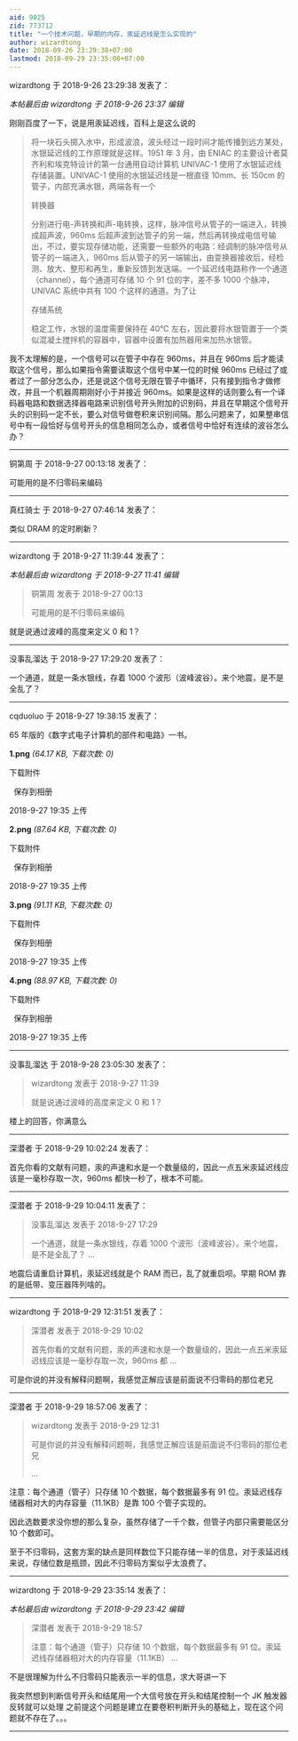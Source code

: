 ```yaml
---
aid: 9025
zid: 773712
title: "一个技术问题，早期的内存，汞延迟线是怎么实现的"
author: wizardtong
date: 2018-09-26 23:29:38+07:00
lastmod: 2018-09-29 23:35:00+07:00
---
```


wizardtong 于 2018-9-26 23:29:38 发表了：

_本帖最后由 wizardtong 于 2018-9-26 23:37 编辑_

刚刚百度了一下，说是用汞延迟线，百科上是这么说的

> 将一块石头掷入水中，形成波浪，波头经过一段时间才能传播到远方某处，水银延迟线的工作原理就是这样。1951 年 3 月，由 ENIAC 的主要设计者莫齐利和埃克特设计的第一台通用自动计算机 UNIVAC-1 使用了水银延迟线存储装置。UNIVAC-1 使用的水银延迟线是一根直径 10mm、长 150cm 的管子，内部充满水银，两端各有一个
>
> 转换器
>
> 分别进行电-声转换和声-电转换，这样，脉冲信号从管子的一端进入，转换成超声波，960ms 后超声波到达管子的另一端，然后再转换成电信号输出，不过，要实现存储功能，还需要一些额外的电路：经调制的脉冲信号从管子的一端进入，960ms 后从管子的另一端输出，由变换器接收后，经检测、放大、整形和再生，重新反馈到发送端。一个延迟线电路称作一个通道（channel），每个通道可存储 10 个 91 位的字，差不多 1000 个脉冲，UNIVAC 系统中共有 100 个这样的通道。为了让
>
> 存储系统
>
> 稳定工作，水银的温度需要保持在 40℃ 左右，因此要将水银管置于一个类似混凝土搅拌机的容器中，容器中设置有加热器用来加热水银管。

我不太理解的是，一个信号可以在管子中存在 960ms，并且在 960ms 后才能读取这个信号，那么如果指令需要读取这个信号中某一位的时候 960ms 已经过了或者过了一部分怎么办，还是说这个信号无限在管子中循环，只有接到指令才做修改，并且一个机器周期刚好小于并接近 960ms。如果是这样的话则要么有一个译码器电路和数据选择器电路来识别信号开头附加的识别码，并且在早期这个信号开头的识别码一定不长，要么对信号做卷积来识别间隔。那么问题来了，如果整串信号中有一段恰好与信号开头的信息相同怎么办，或者信号中恰好有连续的波谷怎么办？

---

铜第周 于 2018-9-27 00:13:18 发表了：

可能用的是不归零码来编码

---

真红骑士 于 2018-9-27 07:46:14 发表了：

类似 DRAM 的定时刷新？

---

wizardtong 于 2018-9-27 11:39:44 发表了：

_本帖最后由 wizardtong 于 2018-9-27 11:41 编辑_

> 铜第周 发表于 2018-9-27 00:13
>
> 可能用的是不归零码来编码

就是说通过波峰的高度来定义 0 和 1？

---

没事乱溜达 于 2018-9-27 17:29:20 发表了：

一个通道，就是一条水银线，存着 1000 个波形（波峰波谷）。来个地震，是不是全乱了？

---

cqduoluo 于 2018-9-27 19:38:15 发表了：

65 年版的《数字式电子计算机的部件和电路》一书。

**1.png** _(64.17 KB, 下载次数: 0)_

下载附件

&nbsp;
保存到相册

2018-9-27 19:35 上传

**2.png** _(87.64 KB, 下载次数: 0)_

下载附件

&nbsp;
保存到相册

2018-9-27 19:35 上传

**3.png** _(91.11 KB, 下载次数: 0)_

下载附件

&nbsp;
保存到相册

2018-9-27 19:35 上传

**4.png** _(88.97 KB, 下载次数: 0)_

下载附件

&nbsp;
保存到相册

2018-9-27 19:35 上传

---

没事乱溜达 于 2018-9-28 23:05:30 发表了：

> wizardtong 发表于 2018-9-27 11:39
>
> 就是说通过波峰的高度来定义 0 和 1？

楼上的回答，你满意么

---

深潜者 于 2018-9-29 10:02:24 发表了：

首先你看的文献有问题，汞的声速和水是一个数量级的，因此一点五米汞延迟线应该是一毫秒存取一次，960ms 都快一秒了，根本不可能。

---

深潜者 于 2018-9-29 10:04:11 发表了：

> 没事乱溜达 发表于 2018-9-27 17:29
>
> 一个通道，就是一条水银线，存着 1000 个波形（波峰波谷）。来个地震，是不是全乱了？ ...

地震后请重启计算机，汞延迟线就是个 RAM 而已，乱了就重启呗。早期 ROM 靠的是纸带、变压器阵列啥的。

---

wizardtong 于 2018-9-29 12:31:51 发表了：

> 深潜者 发表于 2018-9-29 10:02
>
> 首先你看的文献有问题，汞的声速和水是一个数量级的，因此一点五米汞延迟线应该是一毫秒存取一次，960ms 都 ...

可是你说的并没有解释问题啊，我感觉正解应该是前面说不归零码的那位老兄

---

深潜者 于 2018-9-29 18:57:06 发表了：

> wizardtong 发表于 2018-9-29 12:31
>
> 可是你说的并没有解释问题啊，我感觉正解应该是前面说不归零码的那位老兄
>
> ...

注意：每个通道（管子）只存储 10 个数据，每个数据最多有 91 位。汞延迟线存储器相对大的内存容量（11.1KB）是靠 100 个管子实现的。

因此选数要求没你想的那么复杂，虽然存储了一千个数，但管子内部只需要能区分 10 个数即可。

至于不归零码，这套方案的缺点是同样数位下只能存储一半的信息，对于汞延迟线来说，存储位数是瓶颈，因此不归零码方案似乎太浪费了。

---

wizardtong 于 2018-9-29 23:35:14 发表了：

_本帖最后由 wizardtong 于 2018-9-29 23:42 编辑_

> 深潜者 发表于 2018-9-29 18:57
>
> 注意：每个通道（管子）只存储 10 个数据，每个数据最多有 91 位。汞延迟线存储器相对大的内存容量（11.1KB） ...

不是很理解为什么不归零码只能表示一半的信息，求大哥讲一下

我突然想到判断信号开头和结尾用一个大信号放在开头和结尾控制一个 JK 触发器反转就可以处理
之前提这个问题是建立在要卷积判断开头的基础上，现在这个问题就不存在了。。。

---
